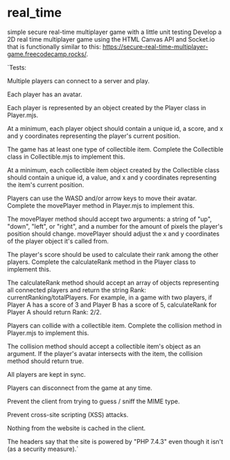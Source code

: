 # real_time
simple secure real-time multiplayer game with a little unit testing
Develop a 2D real time multiplayer game using the HTML Canvas API and Socket.io that is functionally similar to this: https://secure-real-time-multiplayer-game.freecodecamp.rocks/. 


`Tests:

Multiple players can connect to a server and play.

Each player has an avatar.

Each player is represented by an object created by the Player class in Player.mjs.

At a minimum, each player object should contain a unique id, a score, and x and y coordinates representing the player's current position.

The game has at least one type of collectible item. Complete the Collectible class in Collectible.mjs to implement this.

At a minimum, each collectible item object created by the Collectible class should contain a unique id, a value, and x and y coordinates representing the item's current position.

Players can use the WASD and/or arrow keys to move their avatar. Complete the movePlayer method in Player.mjs to implement this.

The movePlayer method should accept two arguments: a string of "up", "down", "left", or "right", and a number for the amount of pixels the player's position should change. movePlayer should adjust the x and y coordinates of the player object it's called from.

The player's score should be used to calculate their rank among the other players. Complete the calculateRank method in the Player class to implement this.

The calculateRank method should accept an array of objects representing all connected players and return the string Rank: currentRanking/totalPlayers. For example, in a game with two players, if Player A has a score of 3 and Player B has a score of 5, calculateRank for Player A should return Rank: 2/2.

Players can collide with a collectible item. Complete the collision method in Player.mjs to implement this.

The collision method should accept a collectible item's object as an argument. If the player's avatar intersects with the item, the collision method should return true.

All players are kept in sync.

Players can disconnect from the game at any time.

Prevent the client from trying to guess / sniff the MIME type.

Prevent cross-site scripting (XSS) attacks.

Nothing from the website is cached in the client.

The headers say that the site is powered by "PHP 7.4.3" even though it isn't (as a security measure).`
